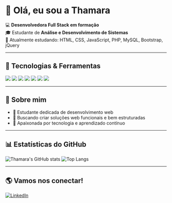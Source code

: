 # 👋 Olá, eu sou a Thamara

💻 **Desenvolvedora Full Stack em formação**  
🎓 Estudante de **Análise e Desenvolvimento de Sistemas**  
🌱 Atualmente estudando: HTML, CSS, JavaScript, PHP, MySQL, Bootstrap, jQuery  

---

## 🚀 Tecnologias & Ferramentas
<div>
  <img src="https://img.shields.io/badge/HTML5-E34F26?style=for-the-badge&logo=html5&logoColor=white"/>
  <img src="https://img.shields.io/badge/CSS3-1572B6?style=for-the-badge&logo=css3&logoColor=white"/>
  <img src="https://img.shields.io/badge/JavaScript-F7DF1E?style=for-the-badge&logo=javascript&logoColor=black"/>
  <img src="https://img.shields.io/badge/PHP-777BB4?style=for-the-badge&logo=php&logoColor=white"/>
  <img src="https://img.shields.io/badge/MySQL-4479A1?style=for-the-badge&logo=mysql&logoColor=white"/>
  <img src="https://img.shields.io/badge/Bootstrap-563D7C?style=for-the-badge&logo=bootstrap&logoColor=white"/>
  <img src="https://img.shields.io/badge/jQuery-0769AD?style=for-the-badge&logo=jquery&logoColor=white"/>
</div>

---

## 📌 Sobre mim
- 🔹 Estudante dedicada de desenvolvimento web
- 🔹 Buscando criar soluções web funcionais e bem estruturadas
- 🔹 Apaixonada por tecnologia e aprendizado contínuo

---

## 📊 Estatísticas do GitHub
![Thamara's GitHub stats](https://github-readme-stats.vercel.app/api?username=thamaravboas&show_icons=true&theme=dracula)
![Top Langs](https://github-readme-stats.vercel.app/api/top-langs/?username=thamaravboas&layout=compact&theme=dracula)

---

## 🌎 Vamos nos conectar!
[![LinkedIn](https://img.shields.io/badge/LinkedIn-0077B5?style=for-the-badge&logo=linkedin&logoColor=white)](https://www.linkedin.com/in/thamaravilasboas/)
